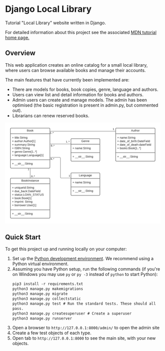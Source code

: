 # Django Local Library
Tutorial "Local Library" website written in Django.

For detailed information about this project see the associated <a href="https://developer.mozilla.org/en-US/docs/Learn/Server-side/Django/Tutorial_local_library_website">MDN tutorial home page.</a>

## Overview

This web application creates an online catalog for a small local library, where users can browse available books and manage their accounts.

The main features that have currently been implemented are:
<ul>
  <li>There are models for books, book copies, genre, language and authors.</li>
  <li>Users can view list and detail information for books and authors.</li>
  <li>Admin users can create and manage models. The admin has been optimised (the basic registration is present in admin.py, but commented out).</li>
  <li>Librarians can renew reserved books.</li>
</ul>
<img src="catalog/static/images/local_library_model_uml.png" alt="Local Library Model">



## Quick Start

To get this project up and running locally on your computer:
<ol>
    <li>Set up the <a href="https://developer.mozilla.org/en-US/docs/Learn/Server-side/Django/development_environment">Python development environment</a>. We recommend using a Python virtual environment.</li>
    <li>Assuming you have Python setup, run the following commands (if you're on Windows you may use <code>py</code> or <code>py -3</code> instead of <code>python</code> to start Python):
<pre><code>pip3 install -r requirements.txt
python3 manage.py makemigrations
python3 manage.py migrate
python3 manage.py collectstatic
python3 manage.py test # Run the standard tests. These should all pass.
python3 manage.py createsuperuser # Create a superuser
python3 manage.py runserver
</code></pre></li>
    <li>Open a browser to <code>http://127.0.0.1:8000/admin/</code> to open the admin site</li>
    <li>Create a few test objects of each type.</li>
    <li>Open tab to <code>http://127.0.0.1:8000</code> to see the main site, with your new objects.</li>
</ol>
